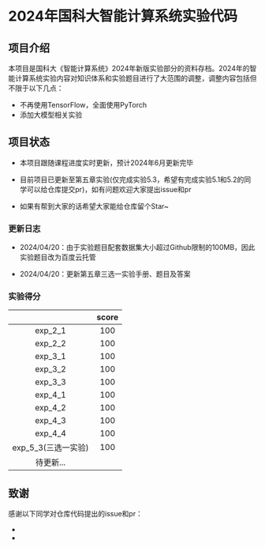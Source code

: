 # 2024年国科大智能计算系统实验代码

## 项目介绍

本项目是国科大《智能计算系统》2024年新版实验部分的资料存档。2024年的智能计算系统实验内容对知识体系和实验题目进行了大范围的调整，调整内容包括但不限于以下几点：

- 不再使用TensorFlow，全面使用PyTorch
- 添加大模型相关实验

## 项目状态

- 本项目跟随课程进度实时更新，预计2024年6月更新完毕

- 目前项目已更新至第五章实验(仅完成实验5.3，希望有完成实验5.1和5.2的同学可以给仓库提交pr)，如有问题欢迎大家提出issue和pr

- 如果有帮到大家的话希望大家能给仓库留个Star~

### 更新日志

- 2024/04/20：由于实验题目配套数据集大小超过Github限制的100MB，因此实验题目改为百度云托管

- 2024/04/20：更新第五章三选一实验手册、题目及答案

### 实验得分

|                     | score |
| :-----------------: | :---: |
|       exp_2_1       |  100  |
|       exp_2_2       |  100  |
|       exp_3_1       |  100  |
|       exp_3_2       |  100  |
|       exp_3_3       |  100  |
|       exp_4_1       |  100  |
|       exp_4_2       |  100  |
|       exp_4_3       |  100  |
|       exp_4_4       |  100  |
| exp_5_3(三选一实验) |  100  |
|      待更新...      |       |

## 致谢

感谢以下同学对仓库代码提出的issue和pr：

- [yangyu-wang]: https://github.com/yangyu-wang	"yangyu-wang"

- [Herry]: https://github.com/Herry0w0	"Herry"

  
